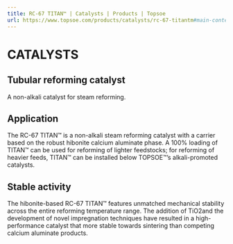 ```yaml
---
title: RC-67 TITAN™ | Catalysts | Products | Topsoe
url: https://www.topsoe.com/products/catalysts/rc-67-titantm#main-content
---
```


# CATALYSTS

## Tubular reforming catalyst

A non-alkali catalyst for steam reforming.

## Application

The RC-67 TITAN™ is a non-alkali steam reforming catalyst with a carrier based on the robust hibonite calcium aluminate phase. A 100% loading of TITAN™ can be used for reforming of lighter feedstocks; for reforming of heavier feeds, TITAN™ can be installed below TOPSOE™’s alkali-promoted catalysts.

## Stable activity

The hibonite-based RC-67 TITAN™ features unmatched mechanical stability across the entire reforming temperature range. The addition of TiO2and the development of novel impregnation techniques have resulted in a high-performance catalyst that more stable towards sintering than competing calcium aluminate products.
